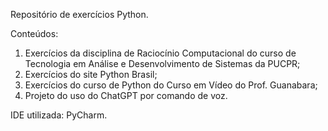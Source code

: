 Repositório de exercícios Python.

Conteúdos:

1) Exercícios da disciplina de Raciocínio Computacional do curso de Tecnologia em Análise e Desenvolvimento de Sistemas da PUCPR;
2) Exercícios do site Python Brasil;
3) Exercícios do curso de Python do Curso em Vídeo do Prof. Guanabara;
4) Projeto do uso do ChatGPT por comando de voz.

IDE utilizada: PyCharm.
